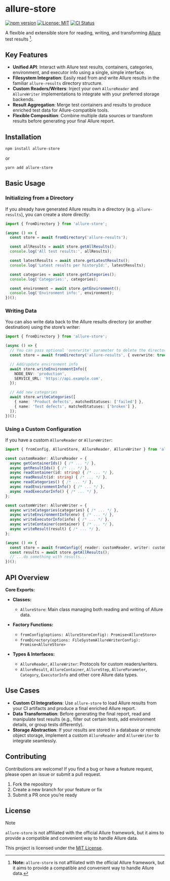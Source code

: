 # allure-store

[![npm version](https://img.shields.io/npm/v/allure-store.svg)](https://www.npmjs.com/package/allure-store)
[![License: MIT](https://img.shields.io/badge/License-MIT-yellow.svg)](https://opensource.org/licenses/MIT)
[![CI Status](https://github.com/wix-incubator/allure-store/actions/workflows/ci.yml/badge.svg)](https://github.com/wix-incubator/allure-store/actions)

A flexible and extensible store for reading, writing, and transforming [Allure](https://docs.qameta.io/allure/) test results [^1].

## Key Features

- **Unified API**: Interact with Allure test results, containers, categories, environment, and executor info using a single, simple interface.
- **Filesystem Integration**: Easily read from and write Allure results in the familiar `allure-results` directory structure.
- **Custom Readers/Writers**: Inject your own `AllureReader` and `AllureWriter` implementations to integrate with your preferred storage backends.
- **Result Aggregation**: Merge test containers and results to produce enriched test data for Allure-compatible tools.
- **Flexible Composition**: Combine multiple data sources or transform results before generating your final Allure report.

## Installation

```bash
npm install allure-store
```

or

```bash
yarn add allure-store
```

## Basic Usage

### Initializing from a Directory

If you already have generated Allure results in a directory (e.g. `allure-results`), you can create a store directly:

```typescript
import { fromDirectory } from 'allure-store';

(async () => {
  const store = await fromDirectory('allure-results');

  const allResults = await store.getAllResults();
  console.log('All test results:', allResults);

  const latestResults = await store.getLatestResults();
  console.log('Latest results per historyId:', latestResults);

  const categories = await store.getCategories();
  console.log('Categories:', categories);

  const environment = await store.getEnvironment();
  console.log('Environment info:', environment);
})();
```

### Writing Data

You can also write data back to the Allure results directory (or another destination) using the store’s writer:

```typescript
import { fromDirectory } from 'allure-store';

(async () => {
  // You can pass optional 'overwrite' parameter to delete the directory before writing anything
  const store = await fromDirectory('allure-results', { overwrite: true });

  // Add/update environment info
  await store.writeEnvironmentInfo({
    NODE_ENV: 'production',
    SERVICE_URL: 'https://api.example.com',
  });

  // Add new categories
  await store.writeCategories([
    { name: 'Product defects', matchedStatuses: ['failed'] },
    { name: 'Test defects', matchedStatuses: ['broken'] },
  ]);
})();
```

### Using a Custom Configuration

If you have a custom `AllureReader` or `AllureWriter`:

```typescript
import { fromConfig, AllureStore, AllureReader, AllureWriter } from 'allure-store';

const customReader: AllureReader = {
  async getContainerIds() { /* ... */ },
  async getResultIds() { /* ... */ },
  async readContainer(id: string) { /* ... */ },
  async readResult(id: string) { /* ... */ },
  async readCategories() { /* ... */ },
  async readEnvironmentInfo() { /* ... */ },
  async readExecutorInfo() { /* ... */ },
};

const customWriter: AllureWriter = {
  async writeCategories(categories) { /* ... */ },
  async writeEnvironmentInfo(env) { /* ... */ },
  async writeExecutorInfo(info) { /* ... */ },
  async writeContainer(container) { /* ... */ },
  async writeResult(result) { /* ... */ },
};

(async () => {
  const store = await fromConfig({ reader: customReader, writer: customWriter });
  const results = await store.getAllResults();
  // ...do something with results...
})();
```

## API Overview

**Core Exports:**

- **Classes:**
  - `AllureStore`: Main class managing both reading and writing of Allure data.
  
- **Factory Functions:**
  - `fromConfig(options: AllureStoreConfig): Promise<AllureStore>`
  - `fromDirectory(options: FileSystemAllureWriterConfig): Promise<AllureStore>`

- **Types & Interfaces:**
  - `AllureReader`, `AllureWriter`: Protocols for custom readers/writers.
  - `AllureResult`, `AllureContainer`, `AllureStep`, `AllureParameter`, `Category`, `ExecutorInfo` and other core Allure data types.

## Use Cases

- **Custom CI Integrations**: Use `allure-store` to load Allure results from your CI artifacts and produce a final enriched Allure report.
- **Data Transformation**: Before generating the final report, read and manipulate test results (e.g., filter out certain tests, add environment details, or group tests differently).
- **Storage Abstraction**: If your results are stored in a database or remote object storage, implement a custom `AllureReader` and `AllureWriter` to integrate seamlessly.

## Contributing

Contributions are welcome! If you find a bug or have a feature request, please open an issue or submit a pull request.

1. Fork the repository
2. Create a new branch for your feature or fix
3. Submit a PR once you’re ready

## License

> [!NOTE]
> `allure-store` is not affiliated with the official Allure framework, but it aims to provide a compatible and convenient way to handle Allure data.

This project is licensed under the [MIT License](LICENSE).

[^1]: **Note:** `allure-store` is not affiliated with the official Allure framework, but it aims to provide a compatible and convenient way to handle Allure data.
